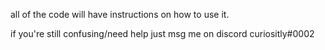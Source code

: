 all of the code will have instructions on how to use it.

if you're still confusing/need help just msg me on discord curiositly#0002
